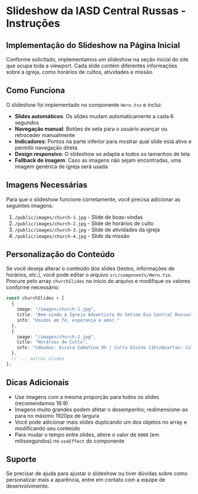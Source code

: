 # Slideshow da IASD Central Russas - Instruções

## Implementação do Slideshow na Página Inicial

Conforme solicitado, implementamos um slideshow na seção inicial do site que ocupa toda a viewport. Cada slide contém diferentes informações sobre a igreja, como horários de cultos, atividades e missão.

## Como Funciona

O slideshow foi implementado no componente `Hero.tsx` e inclui:

- **Slides automáticos**: Os slides mudam automaticamente a cada 6 segundos
- **Navegação manual**: Botões de seta para o usuário avançar ou retroceder manualmente
- **Indicadores**: Pontos na parte inferior para mostrar qual slide está ativo e permitir navegação direta
- **Design responsivo**: O slideshow se adapta a todos os tamanhos de tela
- **Fallback de imagem**: Caso as imagens não sejam encontradas, uma imagem genérica de igreja será usada

## Imagens Necessárias

Para que o slideshow funcione corretamente, você precisa adicionar as seguintes imagens:

1. `/public/images/church-1.jpg` - Slide de boas-vindas
2. `/public/images/church-2.jpg` - Slide de horários de culto
3. `/public/images/church-3.jpg` - Slide de atividades da igreja
4. `/public/images/church-4.jpg` - Slide da missão

## Personalização do Conteúdo

Se você deseja alterar o conteúdo dos slides (textos, informações de horários, etc.), você pode editar o arquivo `src/components/Hero.tsx`. Procure pelo array `churchSlides` no início do arquivo e modifique os valores conforme necessário:

```typescript
const churchSlides = [
  {
    image: "/images/church-1.jpg",
    title: "Bem-vindo à Igreja Adventista do Sétimo Dia Central Russas",
    info: "Unidos em fé, esperança e amor."
  },
  {
    image: "/images/church-2.jpg",
    title: "Horários de Culto",
    info: "Sábados: Escola Sabatina 9h | Culto Divino 11h\nQuartas: Culto de Oração 19h\nSextas: Culto Jovem 19h30"
  },
  // ... outros slides
];
```

## Dicas Adicionais

- Use imagens com a mesma proporção para todos os slides (recomendamos 16:9)
- Imagens muito grandes podem afetar o desempenho; redimensione-as para no máximo 1920px de largura
- Você pode adicionar mais slides duplicando um dos objetos no array e modificando seu conteúdo
- Para mudar o tempo entre slides, altere o valor de `6000` (em milissegundos) no `useEffect` do componente

## Suporte

Se precisar de ajuda para ajustar o slideshow ou tiver dúvidas sobre como personalizar mais a aparência, entre em contato com a equipe de desenvolvimento. 